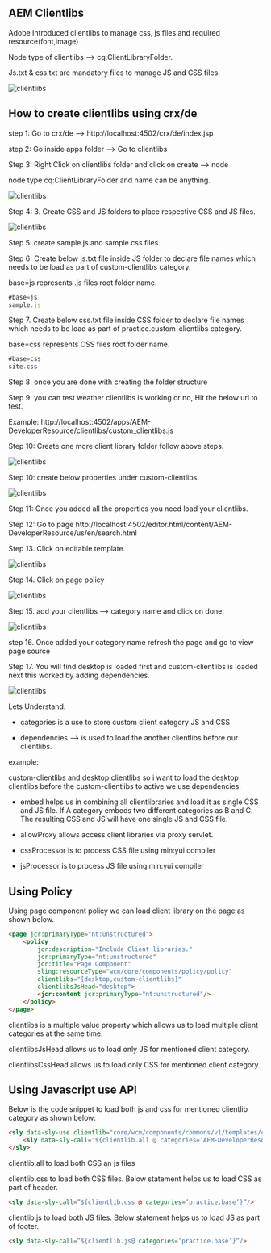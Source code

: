 ## AEM Clientlibs

Adobe Introduced clientlibs to manage css, js files and required resource(font,image)

Node type of clientlibs -->  cq:ClientLibraryFolder.

Js.txt & css.txt are mandatory files to manage JS and CSS files.

![clientlibs](/AEM/Images/Clientlibs/clientlibs_1.png)


## How to create clientlibs using crx/de

step 1: Go to crx/de --> http://localhost:4502/crx/de/index.jsp

step 2: Go inside apps folder --> Go to clientlibs 

Step 3: Right Click on clientlibs folder and click on create --> node

node type cq:ClientLibraryFolder and name can be anything.

![clientlibs](/AEM/Images/Clientlibs/clientlibs_2.png)

Step 4: 3. Create CSS and JS folders to place respective CSS and JS files.

![clientlibs](/AEM/Images/Clientlibs/clientlibs_3.png)

Step 5: create sample.js and sample.css files.

Step 6: Create below js.txt file inside JS folder to declare file names which needs to be load as part of custom-clientlibs category.

base=js represents .js files root folder name.
```js
#base=js
sample.js
```
Step 7. Create below css.txt file inside CSS folder to declare file names which needs to be load as part of practice.custom-clientlibs category.

base=css represents CSS files root folder name.
```cs
#base=css
site.css
```
Step 8: once you are done with creating the folder structure 

Step 9: you can test weather clientlibs is working or no, Hit the below url to test.

Example: http://localhost:4502/apps/AEM-DeveloperResource/clientlibs/custom_clientlibs.js


Step 10: Create one more client library folder follow above steps.

![clientlibs](/AEM/Images/Clientlibs/clientlibs_5.png)


Step 10: create below properties under custom-clientlibs.

![clientlibs](/AEM/Images/Clientlibs/clientlibs_6.png)

Step 11: Once you added all the properties you need load your clientlibs.

Step 12: Go to page http://localhost:4502/editor.html/content/AEM-DeveloperResource/us/en/search.html

Step 13. Click on editable template.

![clientlibs](/AEM/Images/Clientlibs/clientlibs_7.png)

Step 14. Click on page policy

![clientlibs](/AEM/Images/Clientlibs/clientlibs_8.png)

Step 15. add your clientlibs --> category name and click on done.

![clientlibs](/AEM/Images/Clientlibs/clientlibs_9.png)

step 16. Once added your category name refresh the page and go to view page source

Step 17. You will find desktop is loaded first and custom-clientlibs is loaded next this worked by adding dependencies.

![clientlibs](/AEM/Images/Clientlibs/clientlibs_10.png)


Lets Understand.

- categories is a use to store custom client category JS and CSS

- dependencies --> is used to load the another clientlibs before our clientlibs.

example:
 
custom-clientlibs and desktop clientlibs so i want to load the desktop clientlibs before the custom-clientlibs to active we use dependencies.

- embed helps us in combining all clientlibraries and load it as single CSS and JS file. If A category embeds two different categories as B and C. The resulting CSS and JS will have one single JS and CSS file.

- allowProxy allows access client libraries via proxy servlet.

- cssProcessor is to process CSS file using min:yui compiler

- jsProcessor is to process JS file using min:yui compiler


## Using Policy
Using page component policy we can load client library on the page as shown below.
```html
<page jcr:primaryType="nt:unstructured">
    <policy
        jcr:description="Include Client libraries."
        jcr:primaryType="nt:unstructured"
        jcr:title="Page Component"
        sling:resourceType="wcm/core/components/policy/policy"
        clientlibs="[desktop,custom-clientlibs]"
        clientlibsJsHead="desktop">
        <jcr:content jcr:primaryType="nt:unstructured"/>
    </policy>
</page>
```
clientlibs is a multiple value property which allows us to load multiple client categories at the same time.

clientlibsJsHead allows us to load only JS for mentioned client category.

clientlibsCssHead allows us to load only CSS for mentioned client category.

## Using Javascript use API
Below is the code snippet to load both js and css for mentioned clientlib category as shown below:

```html
<sly data-sly-use.clientlib="core/wcm/components/commons/v1/templates/clientlib.html">
    <sly data-sly-call="${clientlib.all @ categories='AEM-DeveloperResource.base'}"/>
</sly>
```

clientlib.all to load both CSS an js files

clientlib.css to load both CSS files. Below statement helps us to load CSS as part of header.
```html
<sly data-sly-call=”${clientlib.css @ categories=’practice.base’}”/>
```
clientlib.js to load both JS files. Below statement helps us to load JS as part of footer.
```html
<sly data-sly-call=”${clientlib.js@ categories=’practice.base’}”/>
```








 
